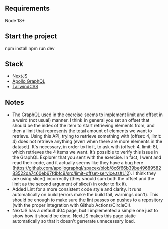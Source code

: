 ## Requirements
Node 18+

## Start the project
npm install
npm run dev

## Stack
- [NextJS](https://nextjs.org/)
- [Apollo GraphQL](https://www.apollographql.com/)
- [TailwindCSS](https://tailwindcss.com/)

## Notes
- The GraphQL used in the exercise seems to implement limit and offset in a weird (not usual) manner. I think in general you set an offset that should be the index of the item to start retrieving elements from, and then a limit that represents the total amount of elements we want to retrieve. Using this API, trying to retrieve something with (offset: 4, limit: 4) does not retrieve anything (even when there are more elements in the dataset). It's necessary, in order to fix it, to ask with (offset: 4, limit: 8), which retrieves the 4 items we want. It’s possible to verify this issue in the GraphQL Explorer that you sent with the exercise. In fact, I went and read their code, and it actually seems like they have a bug here (https://github.com/apollographql/spacex/blob/8c6f66b39be4968958283522da7460eb67fdbfc9/src/limit-offset-service.ts#L12). I think they are using slice() incorrectly (they should sum both the offset and the limit as the second argument of slice() in order to fix it).
- Added Lint for a more consistent code style and clarity. It runs automatically on build (errors make the build fail, warnings don't). This should be enough to make sure the lint passes on pushes to a repository (with the proper integration with Github Actions/CircleCI).
- NextJS has a default 404 page, but I implemented a simple one just to show how it should be done. NextJS makes this page static automatically so that it doesn't generate unnecessary load.
